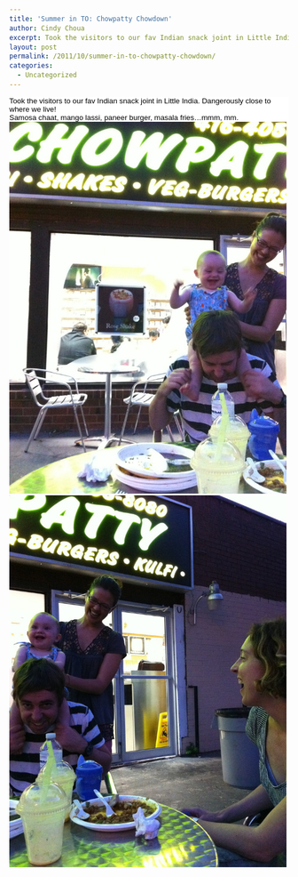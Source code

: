 ```yaml
---
title: 'Summer in TO: Chowpatty Chowdown'
author: Cindy Choua
excerpt: Took the visitors to our fav Indian snack joint in Little India. Dangerously close to where we live!Samosa chaat, mango lassi, paneer burger, masala fries...mmm, mm.
layout: post
permalink: /2011/10/summer-in-to-chowpatty-chowdown/
categories:
  - Uncategorized
---
```

<div style="color:#000;background-color:#fff;font-family:arial, helvetica, sans-serif;font-size:10pt;">
  <div>
    Took the visitors to our fav Indian snack joint in Little India. Dangerously close to where we live!
  </div>
  
  <div>
    Samosa chaat, mango lassi, paneer burger, masala fries&#8230;mmm, mm.
  </div>
</div>

<div class='p_embed p_image_embed'>
  <a href="/wp-content/uploads/2011/10/img_1563-scaled-1000.jpg"><img alt="Img_1563" height="669" src="/wp-content/uploads/2011/10/img_1563-scaled-1000.jpg?w=224" width="500" /></a><a href="/wp-content/uploads/2011/10/img_1560-scaled-1000.jpg"><img alt="Img_1560" height="669" src="/wp-content/uploads/2011/10/img_1560-scaled-1000.jpg?w=224" width="500" /></a>
</div>